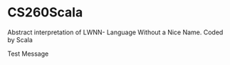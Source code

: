 # CS260Scala
Abstract interpretation of LWNN- Language Without a Nice Name. Coded by Scala

Test Message

